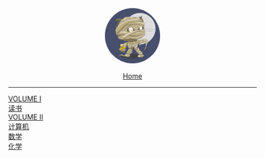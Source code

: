 <div style="text-align: center">
<a href="#"><img style="width:7rem;border-radius:50%;" src="favicon.gif"></img></a>
<p>
<a href="#" class="js-name name alive">
    <i class='iconfont icon-home'></i> Home</a>
</div>

<hr>

<!-- VOLUME I -->

<div class='book-list'>
    <i class='nav-icon iconfont icon-books-1'></i>
    <a href="#/Volume_I/welcome" class="alive"> VOLUME I </a>
    <!---->
    <div class='book-list-sub1'>
        <a href="#/Volume_I/reading/welcome" class="alive">
        <i class='iconfont icon-dir'></i>
        读书</a>
    </div>                                                            
    <!--
    <div class='book-list-sub1'>
        <a href="#/Volume_I/english/welcome" class="alive">
        <i class='iconfont icon-dir'></i>
        英语</a>
    </div>                                                            
	-->

</div>                                                            


<!-- VOLUME II -->

<div class='book-list'>
    <i class='nav-icon iconfont icon-books-1'></i>
    <a href="#/Volume_II/welcome" class="alive"> VOLUME II </a>
    <div class='book-list-sub1'>
        <a href="#/Volume_II/IT/welcome" class="alive">
        <i class='iconfont icon-dir'></i>
        计算机</a>
    </div>                                                            
    <div class='book-list-sub1'>
        <a href="#/Volume_II/math/welcome" class="alive">
        <i class='iconfont icon-dir'></i>
        数学</a>
    </div>                                                            
    <div class='book-list-sub1'>
        <a href="#/Volume_II/chemistry/welcome" class="alive">
        <i class='iconfont icon-dir'></i>
        化学</a>
    </div>                                                            
</div>                                                            



